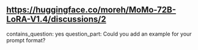 ## https://huggingface.co/moreh/MoMo-72B-LoRA-V1.4/discussions/2

contains_question: yes
question_part: Could you add an example for your prompt format?